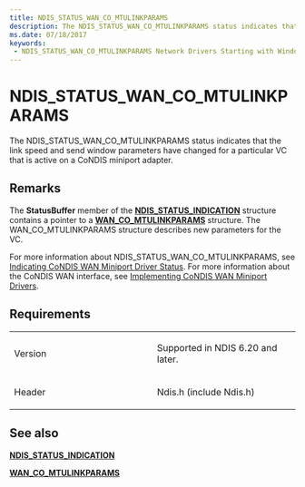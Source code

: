 ```yaml
---
title: NDIS_STATUS_WAN_CO_MTULINKPARAMS
description: The NDIS_STATUS_WAN_CO_MTULINKPARAMS status indicates that the link speed and send window parameters have changed for a particular VC that is active on a CoNDIS miniport adapter.
ms.date: 07/18/2017
keywords:
 - NDIS_STATUS_WAN_CO_MTULINKPARAMS Network Drivers Starting with Windows Vista
---
```


# NDIS\_STATUS\_WAN\_CO\_MTULINKPARAMS


The NDIS\_STATUS\_WAN\_CO\_MTULINKPARAMS status indicates that the link speed and send window parameters have changed for a particular VC that is active on a CoNDIS miniport adapter.

## Remarks

The **StatusBuffer** member of the [**NDIS\_STATUS\_INDICATION**](/windows-hardware/drivers/ddi/ndis/ns-ndis-_ndis_status_indication) structure contains a pointer to a [**WAN\_CO\_MTULINKPARAMS**](/previous-versions/windows/hardware/network/ff565821(v=vs.85)) structure. The WAN\_CO\_MTULINKPARAMS structure describes new parameters for the VC.

For more information about NDIS\_STATUS\_WAN\_CO\_MTULINKPARAMS, see [Indicating CoNDIS WAN Miniport Driver Status](./indicating-condis-wan-miniport-driver-status.md). For more information about the CoNDIS WAN interface, see [Implementing CoNDIS WAN Miniport Drivers](./implementing-condis-wan-miniport-drivers.md).

## Requirements

<table>
<colgroup>
<col width="50%" />
<col width="50%" />
</colgroup>
<tbody>
<tr class="odd">
<td><p>Version</p></td>
<td><p>Supported in NDIS 6.20 and later.</p></td>
</tr>
<tr class="even">
<td><p>Header</p></td>
<td>Ndis.h (include Ndis.h)</td>
</tr>
</tbody>
</table>

## See also


[**NDIS\_STATUS\_INDICATION**](/windows-hardware/drivers/ddi/ndis/ns-ndis-_ndis_status_indication)

[**WAN\_CO\_MTULINKPARAMS**](/previous-versions/windows/hardware/network/ff565821(v=vs.85))

 

